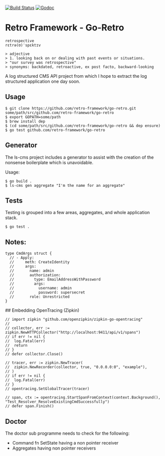 
[![Build Status](https://travis-ci.org/retro-framework/go-retro.svg?branch=master)](https://travis-ci.org/retro-framework/go-retro) [![Godoc](http://img.shields.io/badge/godoc-reference-blue.svg?style=flat)](https://godoc.org/github.com/retro-framework/go-retro)

# Retro Framework - Go-Retro

    retrospective
    rɛtrə(ʊ)ˈspɛktɪv

    > adjective
    > 1. looking back on or dealing with past events or situations.
    > "our survey was retrospective"
    > synonyms:	backdated, retroactive, ex post facto, backward-looking

A log structured CMS API project from which I hope to extract the log
structured application one day soon.

## Usage

    $ git clone https://github.com/retro-framework/go-retro.git some/path/src/github.com/retro-framework/go-retro
    $ export GOPATH=some/path
    $ brew install dep
    $ (cd some/path/src/github.com/retro-framework/go-retro && dep ensure)
    $ go test github.com/retro-framework/go-retro

## Generator

The ls-cms project includes a generator to assist with the creation of the
nonsense boilerplate which is unavoidable.

Usage:

    $ go build .
    $ ls-cms gen aggregate "I'm the name for an aggregate"

## Tests

Testing is grouped into a few areas, aggregates, and whole application stack.

    $ go test .

## Notes:

    type CmdArgs struct {
      // - Apply:
      //     meth: CreateIdentity
      //     args:
      //       name: admin
      //       authorization:
      //         type: EmailAddressWithPassword
      //         args:
      //           username: admin
      //           password: supersecret
      //       role: Unrestricted
    }

## Embedding OpenTracing (Zipkin)

    // import zipkin "github.com/openzipkin/zipkin-go-opentracing"
    //
    // collector, err := zipkin.NewHTTPCollector("http://localhost:9411/api/v1/spans")
	// if err != nil {
	// 	log.Fatal(err)
	// 	return
	// }
	// defer collector.Close()

	// tracer, err := zipkin.NewTracer(
	// 	zipkin.NewRecorder(collector, true, "0.0.0.0:0", "example"),
	// )
	// if err != nil {
	// 	log.Fatal(err)
	// }
	// opentracing.SetGlobalTracer(tracer)

	// span, ctx := opentracing.StartSpanFromContext(context.Background(), "Test_Resolver_ResolveExistingCmdSuccessfully")
	// defer span.Finish()

## Doctor

The doctor sub programme needs to check for the following:

- Command fn SetState having a non pointer receiver
- Aggregates having non pointer receivers
